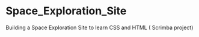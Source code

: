 # Space_Exploration_Site
Building a Space Exploration Site to learn CSS and HTML ( Scrimba project)
